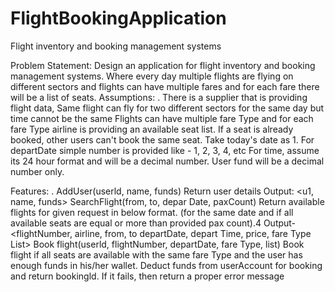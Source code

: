# FlightBookingApplication
Flight inventory and booking management systems

Problem Statement: Design an application for flight inventory and booking management systems. 
Where every day multiple flights are flying on different sectors and flights can have multiple 
fares and for each fare there will be a list of seats. Assumptions: . There is a supplier that
is providing flight data, Same flight can fly for two different sectors for the same day but time
cannot be the same Flights can have multiple fare Type and for each fare Type airline is providing 
an available seat list. If a seat is already booked, other users can't book the same seat. Take today's
date as 1. For departDate simple number is provided like - 1, 2, 3, 4, etc For time, assume its 24 hour
format and will be a decimal number. User fund will be a decimal number only.

Features: . AddUser(userld, name, funds) Return user details Output: <u1, name, funds> 
            SearchFlight(from, to, depar Date, paxCount) Return available flights for given request in below format.
            (for the same date and if all available seats are equal or more than provided pax count).4
            Output-<flightNumber, airline, from, to departDate, depart Time, price, fare Type List<seat>>
            Book flight(userld, flightNumber, departDate, fare Type, list<seat>) 
            Book flight if all seats are available with the same fare Type and the user has enough funds in his/her wallet.
            Deduct funds from userAccount for booking and return bookingld. If it fails, then return a proper error message
 

